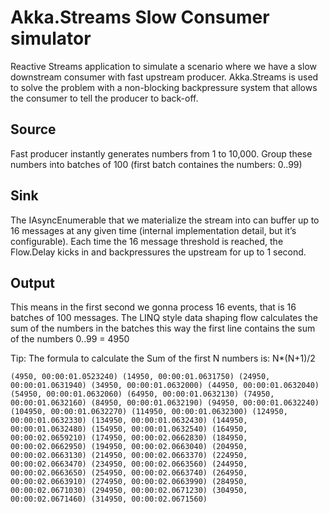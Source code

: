 # Akka.Streams Slow Consumer simulator

Reactive Streams application to simulate a scenario where we have a slow downstream consumer with fast upstream producer.
Akka.Streams is used to solve the problem with a  non-blocking backpressure system that allows the consumer to tell the producer to back-off.

## Source

Fast producer instantly generates numbers from 1 to 10,000. Group these numbers into batches of 100 (first batch containes the numbers: 0..99)

## Sink

The IAsyncEnumerable that we materialize the stream into can buffer up to 16 messages at any given time (internal implementation detail, but it’s configurable). Each time the 16 message threshold is reached, the Flow.Delay kicks in and backpressures the upstream for up to 1 second.

## Output

This means in the first second we gonna process 16 events, that is 16 batches of 100 messages. The LINQ style data shaping flow calculates the sum of the numbers in the batches this way the first line contains the sum of the numbers 0..99 = 4950

Tip: The formula to calculate the Sum of the first N numbers is: N*(N+1)/2

`(4950, 00:00:01.0523240)
(14950, 00:00:01.0631750)
(24950, 00:00:01.0631940)
(34950, 00:00:01.0632000)
(44950, 00:00:01.0632040)
(54950, 00:00:01.0632060)
(64950, 00:00:01.0632130)
(74950, 00:00:01.0632160)
(84950, 00:00:01.0632190)
(94950, 00:00:01.0632240)
(104950, 00:00:01.0632270)
(114950, 00:00:01.0632300)
(124950, 00:00:01.0632330)
(134950, 00:00:01.0632430)
(144950, 00:00:01.0632480)
(154950, 00:00:01.0632540)
(164950, 00:00:02.0659210)
(174950, 00:00:02.0662830)
(184950, 00:00:02.0662950)
(194950, 00:00:02.0663040)
(204950, 00:00:02.0663130)
(214950, 00:00:02.0663370)
(224950, 00:00:02.0663470)
(234950, 00:00:02.0663560)
(244950, 00:00:02.0663650)
(254950, 00:00:02.0663740)
(264950, 00:00:02.0663910)
(274950, 00:00:02.0663990)
(284950, 00:00:02.0671030)
(294950, 00:00:02.0671230)
(304950, 00:00:02.0671460)
(314950, 00:00:02.0671560)`